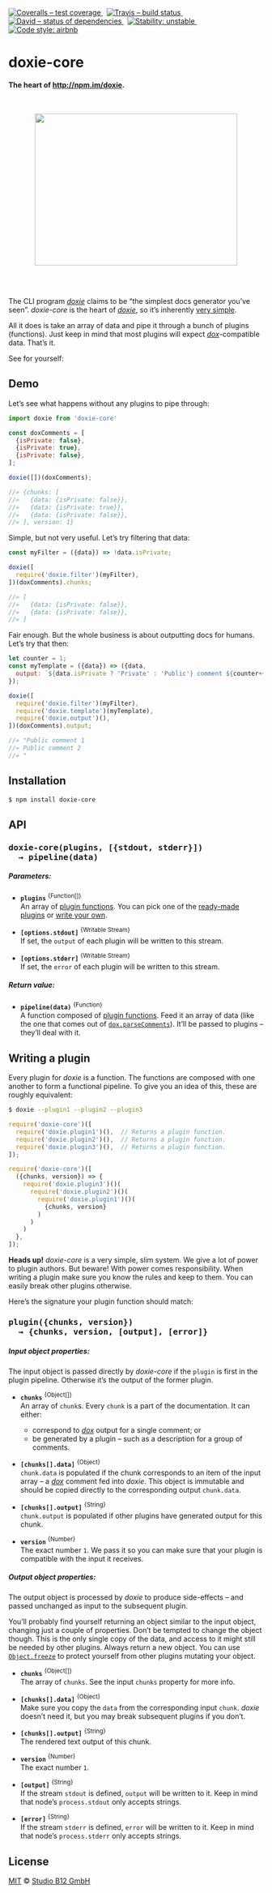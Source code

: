 [![Coveralls – test coverage
](https://img.shields.io/coveralls/studio-b12/doxie-core.svg?style=flat-square)
](https://coveralls.io/r/studio-b12/doxie-core)
 [![Travis – build status
](https://img.shields.io/travis/studio-b12/doxie-core/master.svg?style=flat-square)
](https://travis-ci.org/studio-b12/doxie-core)
 [![David – status of dependencies
](https://img.shields.io/david/studio-b12/doxie-core.svg?style=flat-square)
](https://david-dm.org/studio-b12/doxie-core)
 [![Stability: unstable
](https://img.shields.io/badge/stability-unstable-yellowgreen.svg?style=flat-square)
](https://github.com/studio-b12/doxie-core/milestones/1.0)
 [![Code style: airbnb
](https://img.shields.io/badge/code%20style-airbnb-blue.svg?style=flat-square)
](https://github.com/airbnb/javascript)




doxie-core
==========

**The heart of <http://npm.im/doxie>.**




<p align="center"><a
  title="Graphic by the great Justin Mezzell"
  href="http://justinmezzell.tumblr.com/post/89652317743"
  >
  <br/>
  <br/>
  <img
    src="Readme/Compass.gif"
    width="400"
    height="300"
  />
  <br/>
  <br/>
</a></p>


 

The CLI program *[doxie][]* claims to be “the simplest docs generator you’ve seen”. *doxie-core* is the heart of *[doxie][]*, so it’s inherently [very simple][].

All it does is take an array of data and pipe it through a bunch of plugins (functions). Just keep in mind that most plugins will expect *[dox][]*-compatible data. That’s it.

See for yourself:

[doxie]:        https://github.com/studio-b12/doxie
[dox]:          https://github.com/tj/dox
[very simple]:  ./module/index.js




Demo
----

Let’s see what happens without any plugins to pipe through:

```js
import doxie from 'doxie-core'

const doxComments = [
  {isPrivate: false},
  {isPrivate: true},
  {isPrivate: false},
];

doxie([])(doxComments);

//» {chunks: [
//»   {data: {isPrivate: false}},
//»   {data: {isPrivate: true}},
//»   {data: {isPrivate: false}},
//» ], version: 1}
```


Simple, but not very useful. Let’s try filtering that data:

```js
const myFilter = ({data}) => !data.isPrivate;

doxie([
  require('doxie.filter')(myFilter),
])(doxComments).chunks;

//» [
//»   {data: {isPrivate: false}},
//»   {data: {isPrivate: false}},
//» ]
```


Fair enough. But the whole business is about outputting docs for humans. Let’s try that then:

```js
let counter = 1;
const myTemplate = ({data}) => ({data,
  output: `${data.isPrivate ? 'Private' : 'Public'} comment ${counter++}\n`
});

doxie([
  require('doxie.filter')(myFilter),
  require('doxie.template')(myTemplate),
  require('doxie.output')(),
])(doxComments).output;

//» "Public comment 1
//» Public comment 2
//» "
```




Installation
------------

```sh
$ npm install doxie-core
```




<a                                                                id="/api"></a>
API
---

<h3                                                    id="/api/signature"><pre>
doxie-core(plugins, [{stdout, stderr}])
  → pipeline(data)
</pre></h3>


<h5                                                        id="/api/parameters">
Parameters:
</h5>

* **`plugins`**
  <sup>{Function[]}</sup>  
  An array of [plugin functions][]. You can pick one of the [ready-made plugins][] or [write your own][].

* **`[options.stdout]`**
  <sup>{Writable Stream}</sup>  
  If set, the `output` of each plugin will be written to this stream.

* **`[options.stderr]`**
  <sup>{Writable Stream}</sup>  
  If set, the `error` of each plugin will be written to this stream.


<h5                                                      id="/api/return-value">
Return value:
</h5>

* **`pipeline(data)`**
  <sup>{Function}</sup>  
  A function composed of [plugin functions][]. Feed it an array of data (like the one that comes out of [`dox.parseComments`][]). It’ll be passed to plugins – they’ll deal with it.


[ready-made plugins]:   https://www.npmjs.com/browse/keyword/doxie-plugin
[write your own]:       #/writing-a-plugin
[plugin functions]:     #/writing-a-plugin/signature
[`dox.parseComments`]:  https://github.com/tj/dox/tree/v0.8.0#programmatic-usage




<a                                                   id="/writing-a-plugin"></a>
Writing a plugin
----------------

Every plugin for *doxie* is a function. The functions are composed with one another to form a functional pipeline. To give you an idea of this, these are roughly equivalent:

```sh
$ doxie --plugin1 --plugin2 --plugin3
```

```js
require('doxie-core')([
  require('doxie.plugin1')(),  // Returns a plugin function.
  require('doxie.plugin2')(),  // Returns a plugin function.
  require('doxie.plugin3')(),  // Returns a plugin function.
]);
```

```js
require('doxie-core')([
  ({chunks, version}) => {
    require('doxie.plugin3')()(
      require('doxie.plugin2')()(
        require('doxie.plugin1')()(
          {chunks, version}
        )
      )
    )
  },
]);
```


**Heads up!** *doxie-core* is a very simple, slim system. We give a lot of power to plugin authors. But beware! With power comes responsibility. When writing a plugin make sure you know the rules and keep to them. You can easily break other plugins otherwise.


Here’s the signature your plugin function should match:

<h3                                       id="/writing-a-plugin/signature"><pre>
plugin({chunks, version})
  → {chunks, version, [output], [error]}
</pre></h3>


<h5                                                id="/writing-a-plugin/input">
Input object properties:
</h5>

The input object is passed directly by *doxie-core* if the `plugin` is first in the plugin pipeline. Otherwise it’s the output of the former plugin.

* **`chunks`**
  <sup>{Object[]}</sup>  
  An array of `chunk`s. Every `chunk` is a part of the documentation. It can either:
  * correspond to *[dox][]* output for a single comment; or
  * be generated by a plugin – such as a description for a group of comments.

* **`[chunks[].data]`**
  <sup>{Object}</sup>  
  `chunk.data` is populated if the chunk corresponds to an item of the input array – a *[dox][]* comment fed into *doxie*. This object is immutable and should be copied directly to the corresponding output `chunk.data`.

* **`[chunks[].output]`**
  <sup>{String}</sup>  
  `chunk.output` is populated if other plugins have generated output for this chunk.

* **`version`**
  <sup>{Number}</sup>  
  The exact number `1`. We pass it so you can make sure that your plugin is compatible with the input it receives.


<h5                                               id="/writing-a-plugin/output">
Output object properties:
</h5>

The output object is processed by *doxie* to produce side-effects – and passed unchanged as input to the subsequent plugin.

You’ll probably find yourself returning an object similar to the input object, changing just a couple of properties. Don’t be tempted to change the object though. This is the only single copy of the data, and access to it might still be needed by other plugins. Always return a new object. You can use [`Object.freeze`][] to protect yourself from other plugins mutating your object.

* **`chunks`**
  <sup>{Object[]}</sup>  
  The array of `chunks`. See the input `chunks` property for more info.

* **`[chunks[].data]`**
  <sup>{Object}</sup>  
  Make sure you copy the `data` from the corresponding input `chunk`. *doxie* doesn’t need it, but you may break subsequent plugins if you don’t.

* **`[chunks[].output]`**
  <sup>{String}</sup>  
  The rendered text output of this chunk.

* **`version`**
  <sup>{Number}</sup>  
  The exact number `1`.

* **`[output]`**
  <sup>{String}</sup>  
  If the stream `stdout` is defined, `output` will be written to it. Keep in mind that node’s `process.stdout` only accepts strings.

* **`[error]`**
  <sup>{String}</sup>  
  If the stream `stderr` is defined, `error` will be written to it. Keep in mind that node’s `process.stderr` only accepts strings.


[`Object.freeze`]:  https://developer.mozilla.org/en-US/docs/Web/JavaScript/Reference/Global_Objects/Object/freeze




License
-------

[MIT][] © [Studio B12 GmbH][]

[MIT]: ./License.md
[Studio B12 GmbH]: http://studio-b12.de

